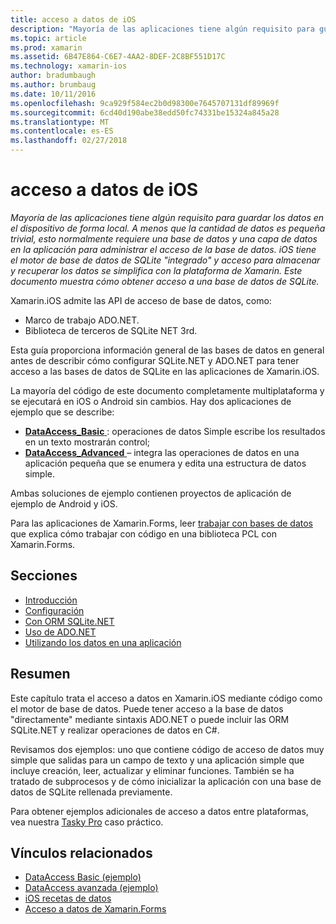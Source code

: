 ```yaml
---
title: acceso a datos de iOS
description: "Mayoría de las aplicaciones tiene algún requisito para guardar los datos en el dispositivo de forma local. A menos que la cantidad de datos es pequeña trivial, esto normalmente requiere una base de datos y una capa de datos en la aplicación para administrar el acceso de la base de datos. iOS tiene el motor de base de datos de SQLite \"integrado\" y acceso para almacenar y recuperar los datos se simplifica con la plataforma de Xamarin. Este documento muestra cómo obtener acceso a una base de datos de SQLite."
ms.topic: article
ms.prod: xamarin
ms.assetid: 6B47E864-C6E7-4AA2-8DEF-2C8BF551D17C
ms.technology: xamarin-ios
author: bradumbaugh
ms.author: brumbaug
ms.date: 10/11/2016
ms.openlocfilehash: 9ca929f584ec2b0d98300e7645707131df89969f
ms.sourcegitcommit: 6cd40d190abe38edd50fc74331be15324a845a28
ms.translationtype: MT
ms.contentlocale: es-ES
ms.lasthandoff: 02/27/2018
---
```

# <a name="ios-data-access"></a>acceso a datos de iOS

_Mayoría de las aplicaciones tiene algún requisito para guardar los datos en el dispositivo de forma local. A menos que la cantidad de datos es pequeña trivial, esto normalmente requiere una base de datos y una capa de datos en la aplicación para administrar el acceso de la base de datos. iOS tiene el motor de base de datos de SQLite "integrado" y acceso para almacenar y recuperar los datos se simplifica con la plataforma de Xamarin. Este documento muestra cómo obtener acceso a una base de datos de SQLite._

Xamarin.iOS admite las API de acceso de base de datos, como:

-  Marco de trabajo ADO.NET.
-  Biblioteca de terceros de SQLite NET 3rd.

Esta guía proporciona información general de las bases de datos en general antes de describir cómo configurar SQLite.NET y ADO.NET para tener acceso a las bases de datos de SQLite en las aplicaciones de Xamarin.iOS. 

La mayoría del código de este documento completamente multiplataforma y se ejecutará en iOS o Android sin cambios. Hay dos aplicaciones de ejemplo que se describe:

-  [**DataAccess_Basic** ](https://github.com/xamarin/mobile-samples/tree/master/DataAccess/Basic) : operaciones de datos Simple escribe los resultados en un texto mostrarán control;
-  [**DataAccess_Advanced** ](https://github.com/xamarin/mobile-samples/tree/master/DataAccess/Advanced) – integra las operaciones de datos en una aplicación pequeña que se enumera y edita una estructura de datos simple.

Ambas soluciones de ejemplo contienen proyectos de aplicación de ejemplo de Android y iOS.

Para las aplicaciones de Xamarin.Forms, leer [trabajar con bases de datos](~/xamarin-forms/app-fundamentals/databases.md) que explica cómo trabajar con código en una biblioteca PCL con Xamarin.Forms.

## <a name="sections"></a>Secciones

-  [Introducción](introduction.md)
-  [Configuración](configuration.md)
-  [Con ORM SQLite.NET](using-sqlite-orm.md)
-  [Uso de ADO.NET](using-adonet.md)
-  [Utilizando los datos en una aplicación](using-data-in-an-app.md)


## <a name="summary"></a>Resumen

Este capítulo trata el acceso a datos en Xamarin.iOS mediante código como el motor de base de datos. Puede tener acceso a la base de datos "directamente" mediante sintaxis ADO.NET o puede incluir las ORM SQLite.NET y realizar operaciones de datos en C#.

Revisamos dos ejemplos: uno que contiene código de acceso de datos muy simple que salidas para un campo de texto y una aplicación simple que incluye creación, leer, actualizar y eliminar funciones. También se ha tratado de subprocesos y de cómo inicializar la aplicación con una base de datos de SQLite rellenada previamente.

Para obtener ejemplos adicionales de acceso a datos entre plataformas, vea nuestra [Tasky Pro](~/cross-platform/app-fundamentals/building-cross-platform-applications/case-study-tasky.md) caso práctico.

## <a name="related-links"></a>Vínculos relacionados

- [DataAccess Basic (ejemplo)](https://github.com/xamarin/mobile-samples/tree/master/DataAccess/Basic)
- [DataAccess avanzada (ejemplo)](https://github.com/xamarin/mobile-samples/tree/master/DataAccess/Advanced)
- [iOS recetas de datos](https://developer.xamarin.com/recipes/ios/data/sqlite/)
- [Acceso a datos de Xamarin.Forms](~/xamarin-forms/app-fundamentals/databases.md)
